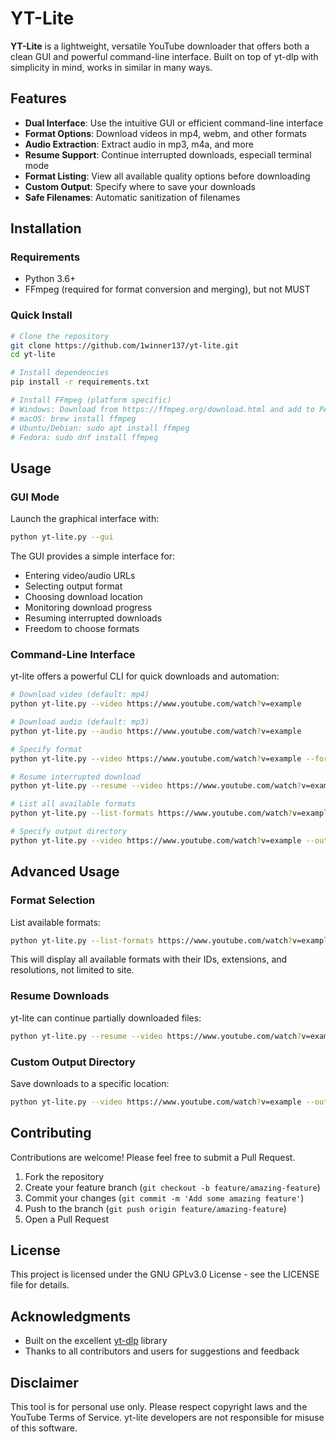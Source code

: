 # YT-Lite

**YT-Lite** is a lightweight, versatile YouTube downloader that offers both a clean GUI and powerful command-line interface. Built on top of yt-dlp with simplicity in mind, works in similar in many ways.


## Features

- **Dual Interface**: Use the intuitive GUI or efficient command-line interface
- **Format Options**: Download videos in mp4, webm, and other formats
- **Audio Extraction**: Extract audio in mp3, m4a, and more
- **Resume Support**: Continue interrupted downloads, especiall terminal mode
- **Format Listing**: View all available quality options before downloading
- **Custom Output**: Specify where to save your downloads
- **Safe Filenames**: Automatic sanitization of filenames

## Installation

### Requirements

- Python 3.6+
- FFmpeg (required for format conversion and merging), but not MUST

### Quick Install

```bash
# Clone the repository
git clone https://github.com/1winner137/yt-lite.git
cd yt-lite

# Install dependencies
pip install -r requirements.txt

# Install FFmpeg (platform specific)
# Windows: Download from https://ffmpeg.org/download.html and add to PATH
# macOS: brew install ffmpeg
# Ubuntu/Debian: sudo apt install ffmpeg
# Fedora: sudo dnf install ffmpeg
```

## Usage

### GUI Mode

Launch the graphical interface with:

```bash
python yt-lite.py --gui
```

The GUI provides a simple interface for:
- Entering video/audio URLs
- Selecting output format
- Choosing download location
- Monitoring download progress
- Resuming interrupted downloads
- Freedom to choose formats

### Command-Line Interface

yt-lite offers a powerful CLI for quick downloads and automation:

```bash
# Download video (default: mp4)
python yt-lite.py --video https://www.youtube.com/watch?v=example

# Download audio (default: mp3)
python yt-lite.py --audio https://www.youtube.com/watch?v=example

# Specify format
python yt-lite.py --video https://www.youtube.com/watch?v=example --format webm

# Resume interrupted download
python yt-lite.py --resume --video https://www.youtube.com/watch?v=example

# List all available formats
python yt-lite.py --list-formats https://www.youtube.com/watch?v=example

# Specify output directory
python yt-lite.py --video https://www.youtube.com/watch?v=example --output /path/to/save
```

## Advanced Usage

### Format Selection

List available formats:

```bash
python yt-lite.py --list-formats https://www.youtube.com/watch?v=example
```

This will display all available formats with their IDs, extensions, and resolutions, not limited to site.

### Resume Downloads

yt-lite can continue partially downloaded files:

```bash
python yt-lite.py --resume --video https://www.youtube.com/watch?v=example
```

### Custom Output Directory

Save downloads to a specific location:

```bash
python yt-lite.py --video https://www.youtube.com/watch?v=example --output ~/Downloads
```

## Contributing

Contributions are welcome! Please feel free to submit a Pull Request.

1. Fork the repository
2. Create your feature branch (`git checkout -b feature/amazing-feature`)
3. Commit your changes (`git commit -m 'Add some amazing feature'`)
4. Push to the branch (`git push origin feature/amazing-feature`)
5. Open a Pull Request

## License

This project is licensed under the GNU GPLv3.0 License - see the LICENSE file for details.

## Acknowledgments

- Built on the excellent [yt-dlp](https://github.com/yt-dlp/yt-dlp) library
- Thanks to all contributors and users for suggestions and feedback

## Disclaimer

This tool is for personal use only. Please respect copyright laws and the YouTube Terms of Service. yt-lite developers are not responsible for misuse of this software.
